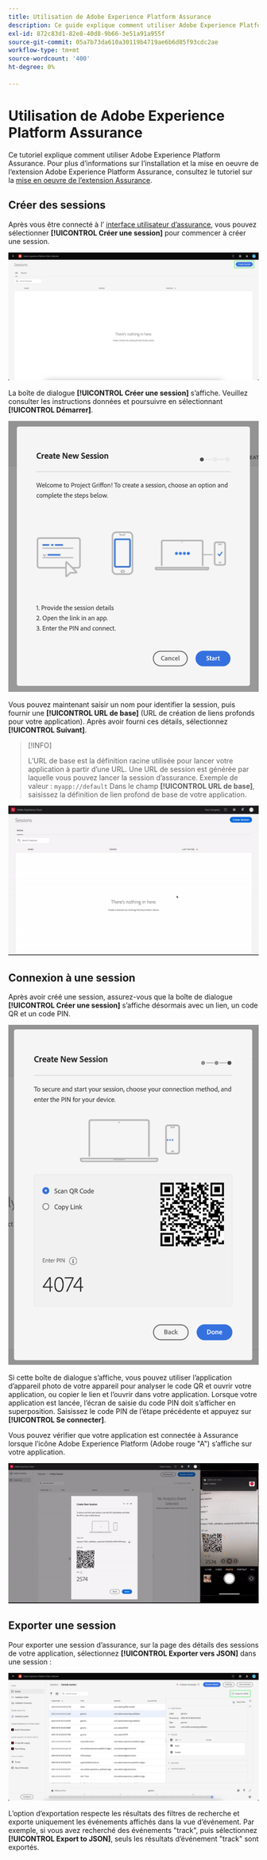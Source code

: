 ```yaml
---
title: Utilisation de Adobe Experience Platform Assurance
description: Ce guide explique comment utiliser Adobe Experience Platform Assurance une fois qu’il a été installé et mis en oeuvre.
exl-id: 872c83d1-82e8-40d8-9b66-3e51a91a955f
source-git-commit: 05a7b73da610a30119b4719ae6b6d85f93cdc2ae
workflow-type: tm+mt
source-wordcount: '400'
ht-degree: 0%

---
```


# Utilisation de Adobe Experience Platform Assurance

Ce tutoriel explique comment utiliser Adobe Experience Platform Assurance. Pour plus d’informations sur l’installation et la mise en oeuvre de l’extension Adobe Experience Platform Assurance, consultez le tutoriel sur la [mise en oeuvre de l’extension Assurance](./implement-assurance.md).

## Créer des sessions

Après vous être connecté à l’ [interface utilisateur d’assurance](https://experience.adobe.com/assurance), vous pouvez sélectionner **[!UICONTROL Créer une session]** pour commencer à créer une session.

![&#x200B; Le bouton Créer une session est mis en surbrillance, vous indiquant où vous pouvez créer une session.](./images/using-assurance/create-session.png)

La boîte de dialogue **[!UICONTROL Créer une session]** s’affiche. Veuillez consulter les instructions données et poursuivre en sélectionnant **[!UICONTROL Démarrer]**.

![La boîte de dialogue Créer une nouvelle session s’affiche et affiche des instructions sur l’utilisation d’Assurance.](./images/using-assurance/create-new-session.png)

Vous pouvez maintenant saisir un nom pour identifier la session, puis fournir une **[!UICONTROL URL de base]** (URL de création de liens profonds pour votre application). Après avoir fourni ces détails, sélectionnez **[!UICONTROL Suivant]**.

>[!INFO]
>
>L’URL de base est la définition racine utilisée pour lancer votre application à partir d’une URL. Une URL de session est générée par laquelle vous pouvez lancer la session d’assurance. Exemple de valeur : `myapp://default` Dans le champ **[!UICONTROL URL de base]**, saisissez la définition de lien profond de base de votre application.

![&#x200B; Le workflow complet de création d&#39;une nouvelle session s&#39;affiche.](./images/using-assurance/create-session.gif)

## Connexion à une session

Après avoir créé une session, assurez-vous que la boîte de dialogue **[!UICONTROL Créer une session]** s’affiche désormais avec un lien, un code QR et un code PIN.

![Une boîte de dialogue présentant les options de connexion à votre session d’assurance s’affiche.](./images/using-assurance/create-new-session-pin.png)

Si cette boîte de dialogue s’affiche, vous pouvez utiliser l’application d’appareil photo de votre appareil pour analyser le code QR et ouvrir votre application, ou copier le lien et l’ouvrir dans votre application. Lorsque votre application est lancée, l’écran de saisie du code PIN doit s’afficher en superposition. Saisissez le code PIN de l’étape précédente et appuyez sur **[!UICONTROL Se connecter]**.

Vous pouvez vérifier que votre application est connectée à Assurance lorsque l’icône Adobe Experience Platform (Adobe rouge &quot;A&quot;) s’affiche sur votre application.

![&#x200B; Le workflow complet de connexion de votre application à une session d&#39;assurance s&#39;affiche.](./images/using-assurance/connect-session.gif)

## Exporter une session

Pour exporter une session d’assurance, sur la page des détails des sessions de votre application, sélectionnez **[!UICONTROL Exporter vers JSON]** dans une session :

![Exporter une session](./images/using-assurance/export-session.png)

L’option d’exportation respecte les résultats des filtres de recherche et exporte uniquement les événements affichés dans la vue d’événement. Par exemple, si vous avez recherché des événements &quot;track&quot;, puis sélectionnez **[!UICONTROL Export to JSON]**, seuls les résultats d’événement &quot;track&quot; sont exportés.
